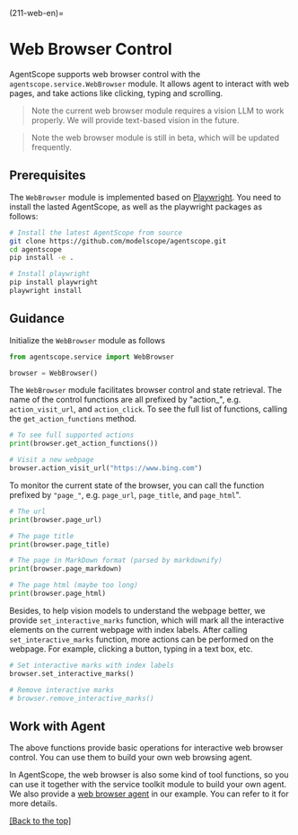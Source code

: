 (211-web-en)=

# Web Browser Control

AgentScope supports web browser control with the `agentscope.service.WebBrowser` module.
It allows agent to interact with web pages, and take actions like clicking, typing and scrolling.

> Note the current web browser module requires a vision LLM to work properly. We will provide text-based vision in the future.

> Note the web browser module is still in beta, which will be updated frequently.


## Prerequisites

The `WebBrowser` module is implemented based on [Playwright](https://playwright.dev/).
You need to install the lasted AgentScope, as well as the playwright packages as follows:

```bash
# Install the latest AgentScope from source
git clone https://github.com/modelscope/agentscope.git
cd agentscope
pip install -e .

# Install playwright
pip install playwright
playwright install
```

## Guidance

Initialize the `WebBrowser` module as follows

```python
from agentscope.service import WebBrowser

browser = WebBrowser()
```

The `WebBrowser` module facilitates browser control and state retrieval.
The name of the control functions are all prefixed by "action_", e.g. `action_visit_url`,
and `action_click`. To see the full list of functions, calling the `get_action_functions` method.

```python
# To see full supported actions
print(browser.get_action_functions())

# Visit a new webpage
browser.action_visit_url("https://www.bing.com")
```

To monitor the current state of the browser, you can call the function prefixed by `"page_"`, e.g. `page_url`, `page_title`, and `page_html`".

```python
# The url
print(browser.page_url)

# The page title
print(browser.page_title)

# The page in MarkDown format (parsed by markdownify)
print(browser.page_markdown)

# The page html (maybe too long)
print(browser.page_html)
```

Besides, to help vision models to understand the webpage better, we provide `set_interactive_marks` function,
which will mark all the interactive elements on the current webpage with index labels.
After calling `set_interactive_marks` function, more actions can be performed on the webpage.
For example, clicking a button, typing in a text box, etc.

```python
# Set interactive marks with index labels
browser.set_interactive_marks()

# Remove interactive marks
# browser.remove_interactive_marks()
```

## Work with Agent

The above functions provide basic operations for interactive web browser control.
You can use them to build your own web browsing agent.

In AgentScope, the web browser is also some kind of tool functions, so you can use it together with the service toolkit module to build your own agent.
We also provide a [web browser agent](https://github.com/modelscope/agentscope/tree/main/examples/conversation_with_web_browser_agent) in our example.
You can refer to it for more details.


[[Back to the top]](#211-web-en)
